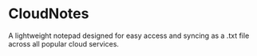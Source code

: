 # CloudNotes 
A lightweight notepad designed for easy access and syncing as a .txt file across all popular cloud services.